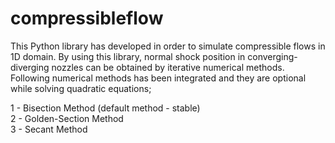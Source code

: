 # compressibleflow
This  Python library has developed in order to simulate compressible flows in 1D domain. By using this library, normal shock position in converging-diverging nozzles can be obtained by iterative numerical methods. Following numerical methods has been integrated and they are optional while solving quadratic equations;

1 - Bisection Method (default method - stable) <br />
2 - Golden-Section Method <br />
3 - Secant Method <br />
